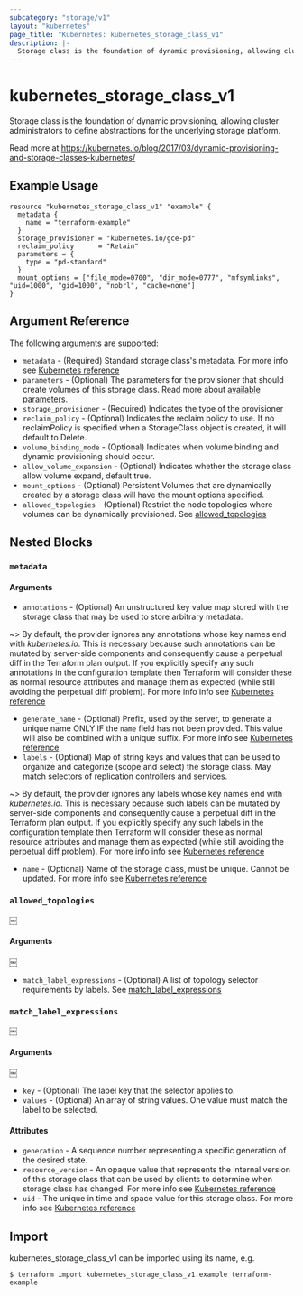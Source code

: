 ```yaml
---
subcategory: "storage/v1"
layout: "kubernetes"
page_title: "Kubernetes: kubernetes_storage_class_v1"
description: |-
  Storage class is the foundation of dynamic provisioning, allowing cluster administrators to define abstractions for the underlying storage platform.
---
```


# kubernetes_storage_class_v1

Storage class is the foundation of dynamic provisioning, allowing cluster administrators to define abstractions for the underlying storage platform.

Read more at https://kubernetes.io/blog/2017/03/dynamic-provisioning-and-storage-classes-kubernetes/

## Example Usage

```hcl
resource "kubernetes_storage_class_v1" "example" {
  metadata {
    name = "terraform-example"
  }
  storage_provisioner = "kubernetes.io/gce-pd"
  reclaim_policy      = "Retain"
  parameters = {
    type = "pd-standard"
  }
  mount_options = ["file_mode=0700", "dir_mode=0777", "mfsymlinks", "uid=1000", "gid=1000", "nobrl", "cache=none"]
}
```

## Argument Reference

The following arguments are supported:

* `metadata` - (Required) Standard storage class's metadata. For more info see [Kubernetes reference](https://github.com/kubernetes/community/blob/master/contributors/devel/sig-architecture/api-conventions.md#metadata)
* `parameters` - (Optional) The parameters for the provisioner that should create volumes of this storage class.
	Read more about [available parameters](https://kubernetes.io/docs/concepts/storage/storage-classes/#parameters).
* `storage_provisioner` - (Required) Indicates the type of the provisioner
* `reclaim_policy` - (Optional) Indicates the reclaim policy to use.  If no reclaimPolicy is specified when a StorageClass object is created, it will default to Delete.
* `volume_binding_mode` - (Optional) Indicates when volume binding and dynamic provisioning should occur.
* `allow_volume_expansion` - (Optional) Indicates whether the storage class allow volume expand, default true.
* `mount_options` - (Optional) Persistent Volumes that are dynamically created by a storage class will have the mount options specified.
* `allowed_topologies` - (Optional) Restrict the node topologies where volumes can be dynamically provisioned. See [allowed_topologies](#allowed_topologies)

## Nested Blocks

### `metadata`

#### Arguments

* `annotations` - (Optional) An unstructured key value map stored with the storage class that may be used to store arbitrary metadata. 

~> By default, the provider ignores any annotations whose key names end with *kubernetes.io*. This is necessary because such annotations can be mutated by server-side components and consequently cause a perpetual diff in the Terraform plan output. If you explicitly specify any such annotations in the configuration template then Terraform will consider these as normal resource attributes and manage them as expected (while still avoiding the perpetual diff problem). For more info info see [Kubernetes reference](http://kubernetes.io/docs/user-guide/annotations)

* `generate_name` - (Optional) Prefix, used by the server, to generate a unique name ONLY IF the `name` field has not been provided. This value will also be combined with a unique suffix. For more info see [Kubernetes reference](https://github.com/kubernetes/community/blob/master/contributors/devel/sig-architecture/api-conventions.md#idempotency)
* `labels` - (Optional) Map of string keys and values that can be used to organize and categorize (scope and select) the storage class. May match selectors of replication controllers and services. 

~> By default, the provider ignores any labels whose key names end with *kubernetes.io*. This is necessary because such labels can be mutated by server-side components and consequently cause a perpetual diff in the Terraform plan output. If you explicitly specify any such labels in the configuration template then Terraform will consider these as normal resource attributes and manage them as expected (while still avoiding the perpetual diff problem). For more info info see [Kubernetes reference](http://kubernetes.io/docs/user-guide/labels)

* `name` - (Optional) Name of the storage class, must be unique. Cannot be updated. For more info see [Kubernetes reference](http://kubernetes.io/docs/user-guide/identifiers#names)

### `allowed_topologies`
￼
#### Arguments
￼

* `match_label_expressions` - (Optional) A list of topology selector requirements by labels. See [match_label_expressions](#match_label_expressions)

### `match_label_expressions`
￼
#### Arguments
￼

* `key` - (Optional) The label key that the selector applies to.
* `values` - (Optional) An array of string values. One value must match the label to be selected.

#### Attributes


* `generation` - A sequence number representing a specific generation of the desired state.
* `resource_version` - An opaque value that represents the internal version of this storage class that can be used by clients to determine when storage class has changed. For more info see [Kubernetes reference](https://github.com/kubernetes/community/blob/master/contributors/devel/sig-architecture/api-conventions.md#concurrency-control-and-consistency)
* `uid` - The unique in time and space value for this storage class. For more info see [Kubernetes reference](http://kubernetes.io/docs/user-guide/identifiers#uids)

## Import

kubernetes_storage_class_v1 can be imported using its name, e.g.

```
$ terraform import kubernetes_storage_class_v1.example terraform-example
```
